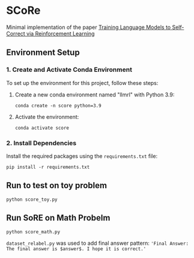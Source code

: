 # SCoRe
Minimal implementation of the paper [Training Language Models to Self-Correct via Reinforcement Learning](https://arxiv.org/pdf/2409.12917)



## Environment Setup

### 1. Create and Activate Conda Environment

To set up the environment for this project, follow these steps:

1. Create a new conda environment named "llmrl" with Python 3.9:
   ```
   conda create -n score python=3.9
   ```

2. Activate the environment:
   ```
   conda activate score
   ```

### 2. Install Dependencies

Install the required packages using the `requirements.txt` file:

```
pip install -r requirements.txt
```

## Run to test on toy problem

```
python score_toy.py
```

## Run SoRE on Math Probelm

```
python score_math.py
```
`dataset_relabel.py` was used to add final answer pattern: ```'Final Answer: The final answer is $answer$. I hope it is correct.'``` 